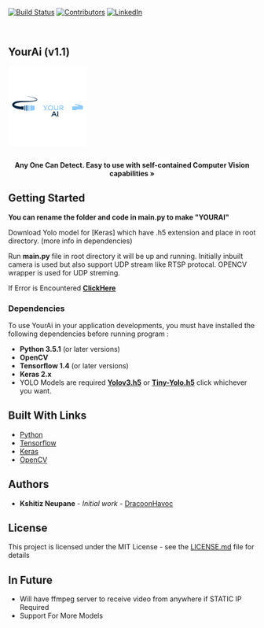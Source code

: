 [![Build Status][build-shield]]()
[![Contributors][contributors-shield]]()
[![LinkedIn][linkedin-shield]][linkedin-url]

<!-- PROJECT LOGO -->
<br/>
<p align="center">

  <h2>YourAi (v1.1)</h2>
   <a href="https://github.com/dracoonhavoc/yourai/tree/master">
    <img align="center" src="./yourai/logo.png" alt="Logo" width="160" height="160">
  </a>
  <p align="center">
    <br />
    <a><strong>Any One Can Detect. Easy to use with self-contained Computer Vision capabilities »</strong></a>
    <br />
  </p>
</p>

## Getting Started
**You can rename the folder and code in main.py to make "YOURAI"**

Download Yolo model for [Keras] which have .h5 extension and place in root directory. (more info in dependencies)

Run **main.py** file in root directory it will be up and running. Initially inbuilt camera is used but also support UDP stream like RTSP protocal. OPENCV wrapper is used for UDP streming.

If Error is Encountered **[ClickHere](https://github.com/dracoonhavoc/yourai/blob/master/Errors-with-Solution.md)**

### Dependencies

To use YourAi in your application developments, you must have installed the following dependencies before running program :
* **Python 3.5.1** (or later versions)
* **OpenCV**
* **Tensorflow 1.4** (or later versions)
* **Keras 2.x**
* YOLO Models are required **[Yolov3.h5](https://mega.nz/#!RmJgnArS!qGSVR2GvotvtJx5amQJt1f1JwT1wvogzd82xyUsmCDA)** or **[Tiny-Yolo.h5](https://mega.nz/#!d7YA0CRB!CypAkU93t7n0bjdTynGnkmahH_a6Yog1ADR6qWDCd0o)** click whichever you want.

## Built With Links

* [Python](https://www.python.org/)
* [Tensorflow](https://www.tensorflow.org/)
* [Keras](https://keras.io/)
* [OpenCV](https://opencv.org/)

## Authors

* **Kshitiz Neupane** - *Initial work* - [DracoonHavoc](https://github.com/dracoonhavoc)

## License

This project is licensed under the MIT License - see the [LICENSE.md](https://github.com/dracoonhavoc/yourai/blob/master/LICENSE) file for details

## In Future

* Will have ffmpeg server to receive video from anywhere if STATIC IP Required
* Support For More Models
<!-- MARKDOWN LINKS & IMAGES -->

[build-shield]: https://img.shields.io/badge/build-passing-brightgreen.svg?style=flat-square
[contributors-shield]: https://img.shields.io/badge/contributors-5-orange.svg?style=flat-square
[license-shield]: https://img.shields.io/badge/license-MIT-blue.svg?style=flat-square
[linkedin-shield]: https://img.shields.io/badge/-LinkedIn-black.svg?style=flat-square&logo=linkedin&colorB=555
[linkedin-url]: https://www.linkedin.com/in/kshitizneupane/
